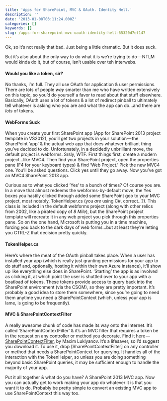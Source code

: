 ```yaml
---
title: 'Apps for SharePoint, MVC & OAuth. Identity Hell.'
description: ''
date: '2013-01-08T03:11:24.000Z'
categories: []
keywords: []
slug: /apps-for-sharepoint-mvc-oauth-identity-hell-65320d7ef147
---
```


Ok, so it’s not really that bad. Just being a little dramatic. But it does suck.

But it’s also about the only way to do what it is we’re trying to do — NTLM would kinda do it, but of course, isn’t usable over teh interwebs.

#### Would you like a token, sir?

No thanks, I’m full. They all use OAuth for application & user permissions. There are lots of people _way_ smarter than me who have written extensively on this topic, so you’d do yourself a favor to read about that stuff elsewhere. Basically, OAuth uses a lot of tokens & a lot of redirect pinball to ultimately tell whatever is asking who you are and what the app can do…and there are _lots_ of tokens.

#### WebForms Suck

When you create your first SharePoint app (App for SharePoint 2013 project template in VS2012), you’ll get two projects in your solution — the SharePoint ‘app’ & the actual web app that does whatever brilliant thing you’ve decided to do. Unfortunately, in a decidedly unbrilliant move, the default project is webforms. Srsly, WTF. First things first, create a modern project…like MVC4. Then find your SharePoint project, open the properties pane (F4 for your keyboard types) & find ‘Web Project.’ Pick the new MVC4 one. You’ll be asked questions. Click yes until they go away. Now you’ve got an MVC4 SharePoint 2013 app.

Curious as to what you clicked ‘Yes’ to a bunch of times? Of course you are. In a move that almost redeems the webforms-by-default move, the Yes boxes you hastily clicked through added some SharePoint goo to your MVC project, most notably, TokenHelper.cs (you _are_ using C#, correct…?). This class is included in the default webforms project (along with other relics from 2002, like a pirated copy of _8 Mile_), but the SharePoint project template will recreate it in any web project you pick through this properties pane. So on the one hand, Microsoft is putting you in a time machine, forcing you back to the dark days of web forms…but at least they’re letting you CTRL-Z that decision pretty quickly.

#### TokenHelper.cs

Here’s where the meat of the OAuth pinball takes place. When a user has installed your app (which is really just granting permissions for your app to do stuff and, optionally, hosting it within their own Azure instance), it’ll show up like everything else does in SharePoint. ‘Starting’ the app is as involved as clicking it, at which point the user is shuttled over to your app with a boatload of tokens. These tokens provide access to query back into the SharePoint environment (via the CSOM), so they are pretty important. It’s probably a good idea to store them somewhere, since you’re going to need them anytime you need a SharePointContext (which, unless your app is lame, is going to be frequently).

#### MVC & SharePointContextFilter

A really awesome chunk of code has made its way onto the internet. It’s called ‘SharePointContextFilter’ & it’s an MVC filter that requires a token be in the request on any controller or method you decorate. Find it here — [SharePointContextFilter](http://social.msdn.microsoft.com/Forums/en-US/appsforsharepoint/thread/fa15960f-340d-4e69-a703-47b607278da9), by Maxim Lukiyanov. It’s a lifesaver, so I’d suggest you download it. To use it, drop \[SharePointContextFilter\] on any controller or method that needs a SharePointContext for querying. It handles all of the interaction with the TokenHelper, so unless you are doing something beyond basic SharePoint queries, it may be sufficient enough to handle the majority of your app.

Put it all together & what do you have? A SharePoint 2013 MVC app. Now you can actually get to work making your app do whatever it is that you want it to do. Probably be pretty simple to convert an existing MVC app to use SharePointContext this way too.
